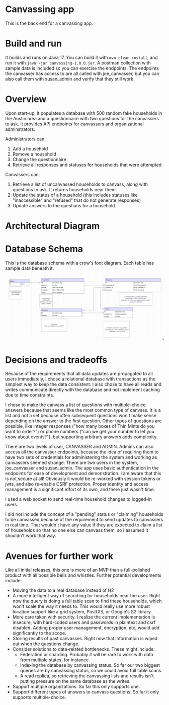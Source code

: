 # Canvassing app
This is the back end for a canvassing app.

# Build and run
It builds and runs on Java 17. You can build it with `mvn clean install`, and run it with `java -jar canvassing-1.0.0.jar`. 
A postman collection with sample data is included so you can exercise the endpoints. The endpoints the canvasser
has access to are all called with joe_canvasser, but you can also call them with susan_admin and verify that they still work.

# Overview
Upon start-up, it populates a database with 500 random fake households in the Austin area and a 
questionnaire with two questions for the canvassers to ask. It provides API endpoints for canvassers and organizational adminstrators.

Administrators can:
1. Add a household
2. Remove a household
3. Change the questionnaire
4. Retrieve all responses and statuses for households that were attempted

Canvassers can:
1. Retrieve a list of uncanvassed households to canvass, along with questions to ask. It returns households near them.
2. Update the status of a household (this includes statuses like "inaccessible" and "refused" that do not generate responses)
3. Update answers to the questions for a household.

# Architectural Diagram

# Database Schema
This is the database schema with a crow's foot diagram. Each table has sample data beneath it.
![Schema](https://github.com/vmacdougal/canvassing/blob/main/canvassingDatabase.png)
# Decisions and tradeoffs
Because of the requirements that all data updates are propagated to all users immediately,
I chose a relational database with transactions as the simplest way to keep the data consistent. 
I also chose to have all reads and writes communicate directly with the database and not implement caching 
due to time constraints. 

I chose to make the canvass a list of questions with multiple-choice answers because that seems
like the most common type of canvass. It is a list and not a set because often subsequent questions won't make sense
depending on the answer to the first question. Other types of questions are possible, like integer responses
("how many boxes of Thin Mints do you want to order?") or phone numbers ("can we get your number to 
let you know about events?"), but supporting arbitrary answers adds complexity. 

There are two levels of user, CANVASSER and ADMIN. Admins can also access all the canvasser endpoints, because
the idea of requiring them to have two sets of credentials for administering the system and working as canvassers seemed strange.
There are two users in the system, joe_canvasser and susan_admin. The app uses basic authentication in the endpoints for 
ease of development and demonstration. I am aware that this is not secure at all! Obviously it would be re-worked with session tokens
or jwts, and also re-enable CSRF protection. Proper identity and access management is a significant effort of its own,
and there just wasn't time.

I used a web socket to send real-time household changes to logged-in users.

I did not include the concept of a "pending" status or "claiming" households to be canvassed because of the requirement 
to send updates to canvassers in real time. That wouldn't have any value if they are expected to claim a list of households
so that no one else can canvass them, so I assumed it shouldn't work that way.

# Avenues for further work
Like all initial releases, this one is more of an MVP than a full-polished product with all possible bells and whistles.
Further potential developments include:
* Moving the data to a real database instead of H2 
* A more intelligent way of searching for households near the user. Right now the query is doing a full table scan to find these households, which won't scale the way it needs to. This would really use more robust location support like a grid system, PostGIS, or Google's S2 library.
* More care taken with security. I realize the current implementation is insecure, with hard-coded users and passwords in plaintext and csrf disabled. Adding proper user management, encryption, etc, would add significantly to the scope.
* Storing results of past canvasses. Right now that information is wiped out when the questions change.
* Consider solutions to data-related bottlenecks. These might include:
    * Federation or sharding. Probably it will be rare to work with data from multiple states, for instance.
    * Indexing the database by canvassing status. So far our two biggest queries are by canvassing status, so we could avoid full table scans.
    * A read replica, so retrieving the canvassing lists and results isn't putting pressure on the same database as the writes.
* Support multiple organizations. So far this only supports one.
* Support different types of answers to canvass questions. So far it only supports multiple-choice.
